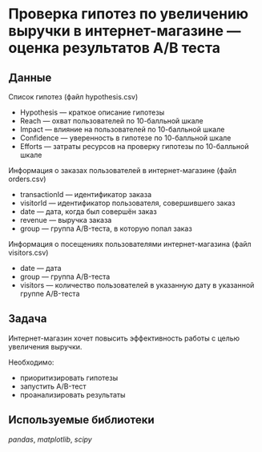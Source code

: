 # Проверка гипотез по увеличению выручки в интернет-магазине — оценка результатов A/B теста 


## Данные

Список гипотез (файл hypothesis.csv)

- Hypothesis — краткое описание гипотезы
- Reach — охват пользователей по 10-балльной шкале
- Impact — влияние на пользователей по 10-балльной шкале
- Confidence — уверенность в гипотезе по 10-балльной шкале
- Efforts — затраты ресурсов на проверку гипотезы по 10-балльной шкале

Информация о заказах пользователей в интернет-магазине (файл orders.csv)

- transactionId — идентификатор заказа
- visitorId — идентификатор пользователя, совершившего заказ
- date — дата, когда был совершён заказ
- revenue — выручка заказа
- group — группа A/B-теста, в которую попал заказ

Информация о посещениях пользователями интернет-магазина (файл visitors.csv)

- date — дата
- group — группа A/B-теста
- visitors — количество пользователей в указанную дату в указанной группе A/B-теста

## Задача

Интернет-магазин хочет повысить эффективность работы с целью увеличения выручки.

Необходимо:

- приоритизировать гипотезы 
- запустить A/B-тест
- проанализировать результаты 

## Используемые библиотеки
*pandas*, *matplotlib*, *scipy*
